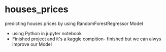 # houses_prices
predicting houses prices by using RandomForestRegressor Model
- using Python in jupyter notebook
- Finished project and it's a kaggle compition- finished but we can alwys improve our Model
